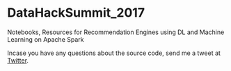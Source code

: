 # DataHackSummit_2017
Notebooks, Resources for Recommendation Engines using DL and Machine Learning on Apache Spark

Incase you have any questions about the source code, send me a tweet at [Twitter](https://twitter.com/phanisrikanth33).
